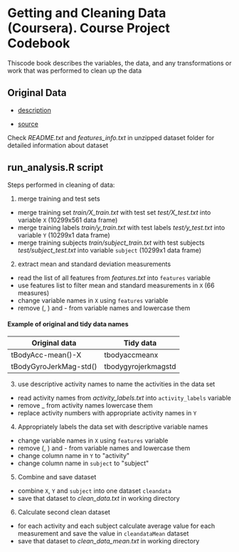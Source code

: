 Getting and Cleaning Data (Coursera). Course Project Codebook
==============================================================

Thiscode book describes the variables, the data, and any transformations or work that was performed to clean up the data


## Original Data

* [description](http://archive.ics.uci.edu/ml/datasets/Human+Activity+Recognition+Using+Smartphones)

* [source](https://d396qusza40orc.cloudfront.net/getdata%2Fprojectfiles%2FUCI%20HAR%20Dataset.zip) 

Check *README.txt* and *features_info.txt* in unzipped dataset folder for detailed information about dataset


## run_analysis.R script

Steps performed in cleaning of data:

1. merge training and test sets
  * merge training set *train/X_train.txt* with test set *test/X_test.txt* into variable `X`  (10299x561 data frame)
  * merge training labels *train/y_train.txt* with test labels *test/y_test.txt* into variable `Y`  (10299x1 data frame)
  * merge training subjects *train/subject_train.txt* with test subjects *test/subject_test.txt* into variable `subject` (10299x1 data frame)

2. extract mean and standard deviation measurements
  * read the list of all features from *features.txt* into `features` variable
  * use features list to filter mean and standard measurements in `X` (66 measures)
  * change variable names in  `X` using  `features` variable
  * remove (, ) and - from variable names and lowercase them

#### Example of original and tidy data names

 Original data               | Tidy data             
 --------------------------- | ---------------------
 tBodyAcc-mean()-X           | tbodyaccmeanx        
 tBodyGyroJerkMag-std()      | tbodygyrojerkmagstd  


3. use descriptive activity names to name the activities in the data set
  * read activity names from  *activity_labels.txt* into `activity_labels` variable
  * remove _ from activity names lowercase them
  * replace activity numbers with appropriate activity names in `Y`

4. Appropriately labels the data set with descriptive variable names
  * change variable names in  `X` using  `features` variable
  * remove (, ) and - from variable names and lowercase them
  * change column name in `Y` to "activity"
  * change column name in `subject` to "subject"

5. Combine and save dataset
  * combine `X`, `Y` and `subject` into one dataset `cleandata`
  * save that dataset to *clean_data.txt* in working directory

6. Calculate second clean dataset 
  * for each activity and each subject calculate average value for each measurement and save the value in `cleandataMean` dataset
  * save that dataset to *clean_data_mean.txt* in working directory
  
  
